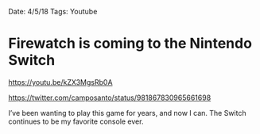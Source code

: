 Date: 4/5/18
Tags: Youtube

# Firewatch is coming to the Nintendo Switch

https://youtu.be/kZX3MgsRb0A

https://twitter.com/camposanto/status/981867830965661698

I’ve been wanting to play this game for years, and now I can. The Switch continues to be my favorite console ever.